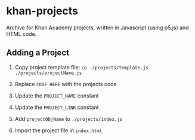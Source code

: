 # khan-projects
Archive for Khan Academy projects, written in Javascript (using p5.js) and HTML code.

## Adding a Project
1. Copy project template file: `cp ./projects/template.js ./projects/projectName.js`

2. Replace `CODE_HERE` with the projects code

3. Update the `PROJECT_NAME` constant

3. Update the `PROJECT_LINK` constant

4. Add `projectObjName` to `./projects/index.js`

5. Import the project file in `index.html`

